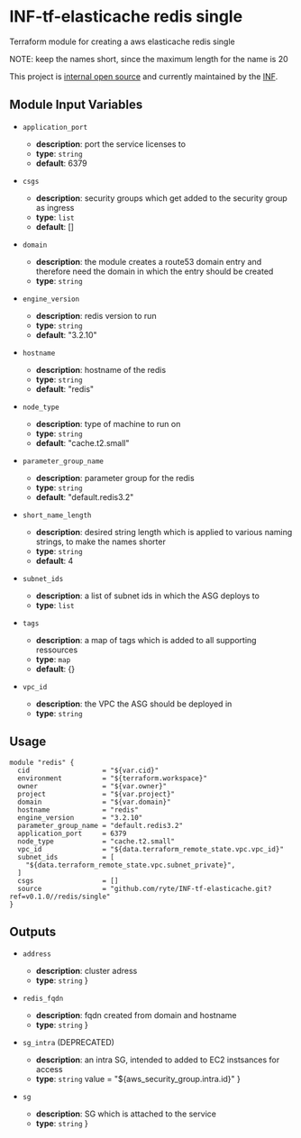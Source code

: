 # INF-tf-elasticache redis single

Terraform module for creating a aws elasticache redis single

NOTE: keep the names short, since the maximum length for the name is 20

This project is [internal open source](https://en.wikipedia.org/wiki/Inner_source)
and currently maintained by the [INF](https://github.com/orgs/ryte/teams/inf).

## Module Input Variables

- `application_port`
    -  __description__: port the service licenses to
    -  __type__: `string`
    -  __default__: 6379


- `csgs`
    -  __description__: security groups which get added to the security group as ingress
    -  __type__: `list`
    -  __default__: []


- `domain`
    -  __description__: the module creates a route53 domain entry and therefore need the domain in which the entry should be created
    -  __type__: `string`

- `engine_version`
    -  __description__: redis version to run
    -  __type__: `string`
    -  __default__: "3.2.10"


- `hostname`
    -  __description__: hostname of the redis
    -  __type__: `string`
    -  __default__: "redis"


- `node_type`
    -  __description__: type of machine to run on
    -  __type__: `string`
    -  __default__: "cache.t2.small"


- `parameter_group_name`
    -  __description__: parameter group for the redis
    -  __type__: `string`
    -  __default__: "default.redis3.2"


- `short_name_length`
    -  __description__: desired string length which is applied to various naming strings, to make the names shorter
    -  __type__: `string`
    -  __default__: 4


- `subnet_ids`
    -  __description__: a list of subnet ids in which the ASG deploys to
    -  __type__: `list`


- `tags`
    -  __description__: a map of tags which is added to all supporting ressources
    -  __type__: `map`
    -  __default__: {}


- `vpc_id`
    -  __description__: the VPC the ASG should be deployed in
    -  __type__: `string`



## Usage

```hcl
module "redis" {
  cid                  = "${var.cid}"
  environment          = "${terraform.workspace}"
  owner                = "${var.owner}"
  project              = "${var.project}"
  domain               = "${var.domain}"
  hostname             = "redis"
  engine_version       = "3.2.10"
  parameter_group_name = "default.redis3.2"
  application_port     = 6379
  node_type            = "cache.t2.small"
  vpc_id               = "${data.terraform_remote_state.vpc.vpc_id}"
  subnet_ids           = [
    "${data.terraform_remote_state.vpc.subnet_private}",
  ]
  csgs                 = []
  source               = "github.com/ryte/INF-tf-elasticache.git?ref=v0.1.0//redis/single"
}
```

## Outputs

- `address`
    -  __description__: cluster adress
    -  __type__: `string`
}

- `redis_fqdn`
    -  __description__: fqdn created from domain and hostname
    -  __type__: `string`
}

- `sg_intra` (DEPRECATED)
    -  __description__: an intra SG, intended to added to EC2 instsances for access
    -  __type__: `string`
  value = "${aws_security_group.intra.id}"
}

- `sg`
    -  __description__: SG which is attached to the service
    -  __type__: `string`
}

